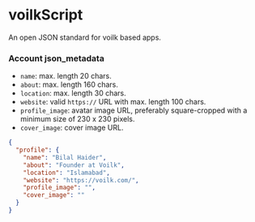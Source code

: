 # voilkScript

An open JSON standard for voilk based apps.

### Account json_metadata

- `name`: max. length 20 chars.
- `about`: max. length 160 chars.
- `location`: max. length 30 chars.
- `website`: valid `https://` URL with max. length 100 chars.
- `profile_image`: avatar image URL, preferably square-cropped with a minimum size of 230 x 230 pixels.
- `cover_image`: cover image URL.

```json
{
  "profile": {
    "name": "Bilal Haider",
    "about": "Founder at Voilk",
    "location": "Islamabad",
    "website": "https://voilk.com/",
    "profile_image": "",
    "cover_image": ""
  }
}
```

